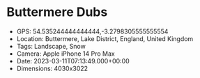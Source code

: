 # Buttermere Dubs

- GPS: 54.535244444444444,-3.2798305555555554
- Location: Buttermere, Lake District, England, United Kingdom
- Tags: Landscape, Snow
- Camera: Apple iPhone 14 Pro Max
- Date: 2023-03-11T07:13:49.000+00:00
- Dimensions: 4030x3022
